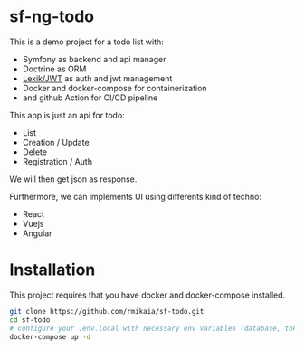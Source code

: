 # sf-ng-todo
This is a demo project for a todo list with:
- Symfony as backend and api manager
- Doctrine as ORM
- [Lexik/JWT](https://github.com/lexik/LexikJWTAuthenticationBundle) as auth and jwt management
- Docker and docker-compose for containerization
- and github Action for CI/CD pipeline

This app is just an api for todo:
- List
- Creation / Update
- Delete
- Registration / Auth

We will then get json as response.

Furthermore, we can implements UI using differents kind of techno:
- React
- Vuejs
- Angular

# Installation
This project requires that you have docker and docker-compose installed. 
```bash
git clone https://github.com/rmikaia/sf-todo.git
cd sf-todo
# configure your .env.local with necessary env variables (database, token, ...)
docker-compose up -d
```
